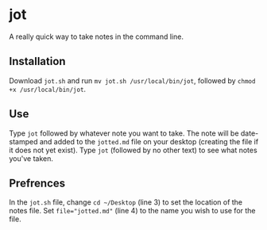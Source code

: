 # jot
A really quick way to take notes in the command line.

## Installation

Download `jot.sh` and run `mv jot.sh /usr/local/bin/jot`, followed by `chmod +x /usr/local/bin/jot`.

## Use

Type `jot` followed by whatever note you want to take. The note will be date-stamped and added to the `jotted.md` file on your desktop (creating the file if it does not yet exist). Type `jot` (followed by no other text) to see what notes you've taken.

## Prefrences

In the `jot.sh` file, change `cd ~/Desktop` (line 3) to set the location of the notes file. Set `file="jotted.md"` (line 4) to the name you wish to use for the file.
